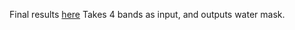 Final results [here](https://drive.google.com/drive/folders/1Bw9MdeUwjlVLpP1C0h_4hDXbLo-H1XEG?usp=drive_link)
Takes 4 bands as input, and outputs water mask.